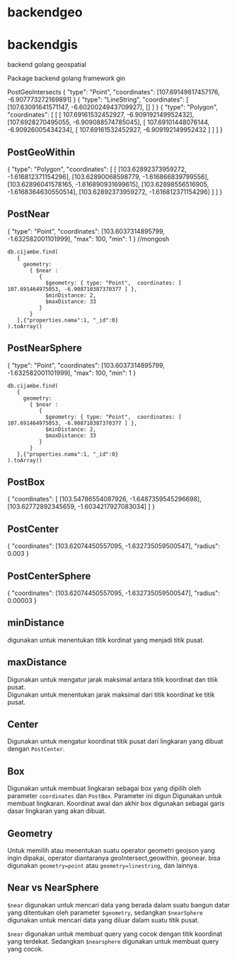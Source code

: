 # backendgeo

# backendgis
backend golang geospatial

Package backend golang framework gin

PostGeoIntersects
{
    "type": "Point",
    "coordinates": [107.69149817457176, -6.907773272169891]
}
{
    "type": "LineString",
    "coordinates": [
        [107.63091641571147, -6.6020024943709927],
        []
    ]
}
{ "type": "Polygon", "coordinates": [ [ [ 107.69161532452927, -6.909192149952432], [107.6928270495055, -6.909088574785045], 
[ 107.69101448076144, -6.90926005434234], [ 107.69161532452927, -6.909192149952432 ] ] ] }

## PostGeoWithin
{ "type": "Polygon", "coordinates": [ [ [103.62892373959272, -1.616812371154296], [103.62890068598779, -1.616866839799556], [103.62896041578165, -1.616890931699615], [103.62898556516905, -1.6168364630550514], [103.62892373959272, -1.616812371154296] ] ] }

## PostNear

{ "type": "Point", "coordinates": [103.6037314895799, -1.632582001101999], "max": 100, "min": 1 }
//mongosh

```
db.cijambe.find(
   {
     geometry:
       { $near :
          {
            $geometry: { type: "Point",  coordinates: [ 107.691464975053, -6.908710387370377 ] },
            $minDistance: 2,
            $maxDistance: 33
          }
       }
   },{"properties.nama":1, "_id":0}
).toArray()
```

## PostNearSphere
{ "type": "Point", "coordinates": [103.6037314895799, -1.632582001101999], "max": 100, "min": 1 }

```
db.cijambe.find(
   {
     geometry:
       { $near :
          {
            $geometry: { type: "Point",  coordinates: [ 107.691464975053, -6.908710387370377 ] },
            $minDistance: 2,
            $maxDistance: 33
          }
       }
   },{"properties.nama":1, "_id":0}
).toArray()
```


## PostBox
{ "coordinates": [ [103.54786554087926, -1.6487359545296698], [103.62772892345659, -1.6034217927083034] ] }

## PostCenter
{ "coordinates": [103.62074450557095, -1.632735059500547], "radius": 0.003 }

## PostCenterSphere
{ "coordinates": [103.62074450557095, -1.632735059500547], "radius": 0.00003 }

## minDistance 
digunakan untuk menentukan titik kordinat yang menjadi titik pusat.

## maxDistance
Digunakan untuk mengatur jarak maksimal antara titik koordinat dan titik pusat.   
Digunakan untuk menentukan jarak maksimal dari titik koordinat ke titik pusat. 

## Center
Digunakan untuk mengatur koordinat titik pusat dari lingkaran yang dibuat dengan `PostCenter`.

## Box
Digunakan untuk membuat lingkaran sebagai box yang dipilih oleh parameter `coordinates` dan `PostBox`. Parameter ini digun 
Digunakan untuk membuat lingkaran. Koordinat awal dan akhir box digunakan sebagai garis dasar lingkaran yang akan dibuat.

## Geometry
Untuk memilih atau menentukan suatu operator geometri geojson yang ingin dipakai, operator diantaranya geoIntersect,geowithin, geonear. bisa digunakan `geometry=point` atau `geometry=linestring`, dan lainnya.

## Near vs NearSphere
`$near` digunakan untuk mencari data yang berada dalam suatu bangun datar yang ditentukan oleh parameter `$geometry`, sedangkan `$nearSphere` digunakan untuk mencari data yang diluar dalam suatu titik pusat.

`$near` digunakan untuk membuat query yang cocok dengan titik koordinat yang terdekat. Sedangkan `$nearsphere` digunakan untuk membuat query yang cocok.

